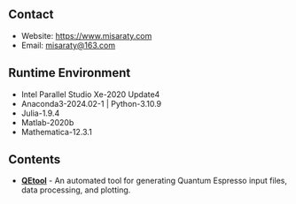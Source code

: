 ## Contact
* Website: https://www.misaraty.com
* Email: misaraty@163.com

## Runtime Environment
* Intel Parallel Studio Xe-2020 Update4
* Anaconda3-2024.02-1 | Python-3.10.9
* Julia-1.9.4
* Matlab-2020b
* Mathematica-12.3.1

## Contents
* **[QEtool](./QEtool)** - An automated tool for generating Quantum Espresso input files, data processing, and plotting.

